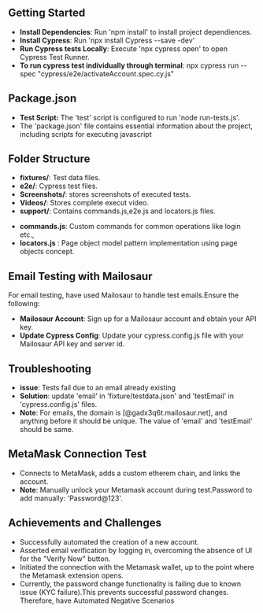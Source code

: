 ## Getting Started
- **Install Dependencies**: Run 'npm install' to install project dependiences.
- **Install Cypress**: Run 'npx install Cypress --save -dev'
- **Run Cypress tests Locally**: Execute 'npx cypress open' to open Cypress Test Runner.
- **To run cypress test individually through terminal**: npx cypress run --spec "cypress/e2e/activateAccount.spec.cy.js"   
  
## Package.json
 - **Test Script:** The 'test' script is configured to run 'node run-tests.js'.
 - The 'package.json' file contains essential information about the project, including scripts for executing javascript

## Folder Structure
- **fixtures/**: Test data files.
- **e2e/**: Cypress test files.
- **Screenshots/**: stores screenshots of executed tests.
- **Videos/**: Stores complete execut video.
- **support/**: Contains commands.js,e2e.js and locators.js files.
* **commands.js**: Custom commands for common operations like login etc.,
* **locators.js** : Page object model pattern implementation using page objects concept.
  
## Email Testing with Mailosaur
For email testing, have used Mailosaur to handle test emails.Ensure the following:
- **Mailosaur Account**: Sign up for a Mailosaur account and obtain your API key.
- **Update Cypress Config**: Update your cypress.config.js file with your Mailosaur API key and server id.

## Troubleshooting
- **issue**: Tests fail due to an email already existing
- **Solution**: update 'email' in 'fixture/testdata.json' and 'testEmail' in 'cypress.config.js' files.
- **Note**: For emails, the domain is [@gadx3q6t.mailosaur.net], and anything before it should be unique. The value of 'email' and 'testEmail' should be same.

## MetaMask Connection Test
- Connects to MetaMask, adds a custom etherem chain, and links the account.
- **Note**: Manually unlock your Metamask account during test.Password to add manually: 'Password@123'.


## Achievements and Challenges
- Successfully automated the creation of a new account.
- Asserted email verification by logging in, overcoming the absence of UI for the "Verify Now" button.
- Initiated the connection with the Metamask wallet, up to the point where the Metamask extension opens.
- Currently, the password change functionality is failing due to known issue (KYC failure).This prevents successful password changes. Therefore, have Automated Negative Scenarios